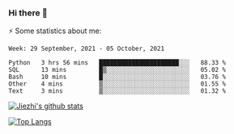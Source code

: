 ### Hi there 👋

⚡ Some statistics about me:


<!--START_SECTION:waka-->
```text
Week: 29 September, 2021 - 05 October, 2021

Python   3 hrs 56 mins   ██████████████████████░░░   88.33 % 
SQL      13 mins         █▒░░░░░░░░░░░░░░░░░░░░░░░   05.02 % 
Bash     10 mins         █░░░░░░░░░░░░░░░░░░░░░░░░   03.76 % 
Other    4 mins          ▒░░░░░░░░░░░░░░░░░░░░░░░░   01.55 % 
Text     3 mins          ▒░░░░░░░░░░░░░░░░░░░░░░░░   01.32 % 
```
<!--END_SECTION:waka-->





[![Jiezhi's github stats](https://github-readme-stats.vercel.app/api?username=Jiezhi&show_icons=true)](https://github.com/Jiezhi/github-readme-stats)

[![Top Langs](https://github-readme-stats.vercel.app/api/top-langs/?username=Jiezhi&hide=javascript,html)](https://github.com/Jiezhi/github-readme-stats)
<!--
**Jiezhi/Jiezhi** is a ✨ _special_ ✨ repository because its `README.md` (this file) appears on your GitHub profile.

Here are some ideas to get you started:

- 🔭 I’m currently working on ...
- 🌱 I’m currently learning ...
- 👯 I’m looking to collaborate on ...
- 🤔 I’m looking for help with ...
- 💬 Ask me about ...
- 📫 How to reach me: ...
- 😄 Pronouns: ...
- ⚡ Fun fact: ...
-->

